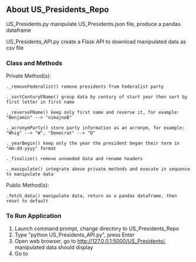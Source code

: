 ## About US_Presidents_Repo

US_Presidents.py manipulate US_Presidents.json file, produce a pandas dataframe

US_Presidents_API.py create a Flask API to download manipulated data as csv file

### Class and Methods

Private Method(s):

    ._removeFederalist() remove presidents from Federalist party
    
    ._sortCenturyFName() group data by century of start year then sort by first letter in first name
    
    ._reverseFName() keep only first name and reverse it, for example: "Benjamin" --> "nimajneB"
    
    ._acronymParty() store party information as an acronym, for example: "Whig" --> "W", "Democrat" --> "D"
    
    ._yearBegin() keep only the year the president began their term in "mm-dd-yyyy" format
    
    ._finalize() remove unneeded data and rename headers
    
    ._manipulate() integrate above private methods and execute in sequence to manipulate data
    
Public Method(s):

    .fetch_data() manipulate data, return as a pandas dataframe, then reset to default

### To Run Application

1. Launch command prompt, change directory to US_Presidents_Repo
2. Type "python US_Presidents_API.py", press Enter
3. Open web browser, go to http://127.0.0.1:5000/US_Presidents/, manipulated data should display
4. Go to 
